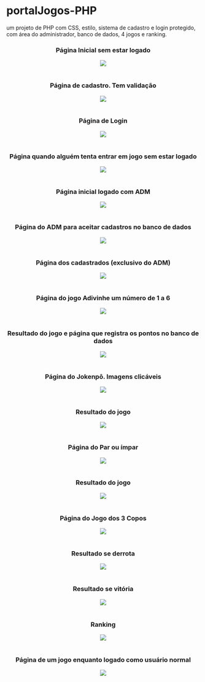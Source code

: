 # portalJogos-PHP
um projeto de PHP com CSS, estilo, sistema de cadastro e login protegido, com área do administrador, banco de dados, 4 jogos e ranking.
<br>
<div align="center">
  <h3>Página Inicial sem estar logado</h3>
  <img src="ImagensSite/1.png">
</div>
<br>
<div align="center">
  <h3>Página de cadastro. Tem validação</h3>
  <img src="ImagensSite/2.png">
</div>
<br>
<div align="center">
  <h3>Página de Login</h3>
  <img src="ImagensSite/3.png">
</div>
<br>
<div align="center">
  <h3>Página quando alguém tenta entrar em jogo sem estar logado</h3>
  <img src="ImagensSite/4.png">
</div>
<br>
<div align="center">
  <h3>Página inicial logado com ADM</h3>
  <img src="ImagensSite/5.png">
</div>
<br>
<div align="center">
  <h3>Página do ADM para aceitar cadastros no banco de dados</h3>
  <img src="ImagensSite/6.png">
</div>
<br>
<div align="center">
  <h3>Página dos cadastrados (exclusivo do ADM)</h3>
  <img src="ImagensSite/7.png">
</div>
<br>
<div align="center">
  <h3>Página do jogo Adivinhe um número de 1 a 6</h3>
  <img src="ImagensSite/8.png">
</div>
<br>
<div align="center">
  <h3>Resultado do jogo e página que registra os pontos no banco de dados</h3>
  <img src="ImagensSite/9.png">
</div>
<br>
<div align="center">
  <h3>Página do Jokenpô. Imagens clicáveis</h3>
  <img src="ImagensSite/10.png">
</div>
<br>
<div align="center">
  <h3>Resultado do jogo</h3>
  <img src="ImagensSite/11.png">
</div>
<br>
<div align="center">
  <h3>Página do Par ou ímpar</h3>
  <img src="ImagensSite/12.png">
</div>
<br>
<div align="center">
  <h3>Resultado do jogo</h3>
  <img src="ImagensSite/13.png">
</div>
<br>
<div align="center">
  <h3>Página do Jogo dos 3 Copos</h3>
  <img src="ImagensSite/14.png">
</div>
<br>
<div align="center">
  <h3>Resultado se derrota</h3>
  <img src="ImagensSite/15.png">
</div>
<br>
<div align="center">
  <h3>Resultado se vitória</h3>
  <img src="ImagensSite/16.png">
</div>
<br>
<div align="center">
  <h3>Ranking</h3>
  <img src="ImagensSite/17.png">
</div>
<br>
<div align="center">
  <h3>Página de um jogo enquanto logado como usuário normal</h3>
  <img src="ImagensSite/18.png">
</div>
<br>

